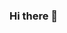 
### Hi there 👋

<!--
**natalieoulman/natalieoulman** is a ✨ _special_ ✨ repository because its `README.md` (this file) appears on your GitHub profile.


### 🔭 I’m currently working on my personal website
- 
### 🌱 I’m currently learning about how to implement trees

### 👯 I’m collaborating on a group project called pour-decisions with some of my fellow Hackbright Alum 
 
### 🤔 I’m looking for help with interview practice and talking about coding in general

### 😄 Pronouns: she/her
